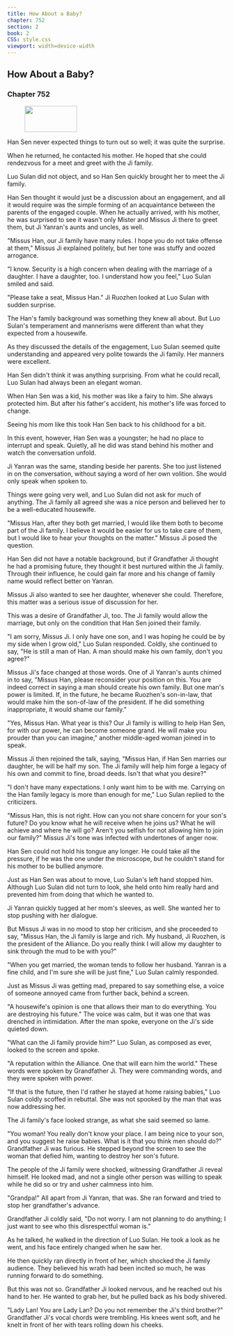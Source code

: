 ```yaml
---
title: How About a Baby?
chapter: 752
section: 2
book: 2
CSS: style.css
viewport: width=device-width
---
```


## How About a Baby?

### Chapter 752

<figure>
	<img src="../Images/gem.gif" alt="" id="gem" width="120" height="60" />
</figure>

Han Sen never expected things to turn out so well; it was quite the surprise.

When he returned, he contacted his mother. He hoped that she could rendezvous for a meet and greet with the Ji family.

Luo Sulan did not object, and so Han Sen quickly brought her to meet the Ji family.

Han Sen thought it would just be a discussion about an engagement, and all it would require was the simple forming of an acquaintance between the parents of the engaged couple. When he actually arrived, with his mother, he was surprised to see it wasn't only Mister and Missus Ji there to greet them, but Ji Yanran's aunts and uncles, as well.

"Missus Han, our Ji family have many rules. I hope you do not take offense at them," Missus Ji explained politely, but her tone was stuffy and oozed arrogance.

"I know. Security is a high concern when dealing with the marriage of a daughter. I have a daughter, too. I understand how you feel," Luo Sulan smiled and said.

"Please take a seat, Missus Han." Ji Ruozhen looked at Luo Sulan with sudden surprise.

The Han's family background was something they knew all about. But Luo Sulan's temperament and mannerisms were different than what they expected from a housewife.

As they discussed the details of the engagement, Luo Sulan seemed quite understanding and appeared very polite towards the Ji family. Her manners were excellent.

Han Sen didn't think it was anything surprising. From what he could recall, Luo Sulan had always been an elegant woman.

When Han Sen was a kid, his mother was like a fairy to him. She always protected him. But after his father's accident, his mother's life was forced to change.

Seeing his mom like this took Han Sen back to his childhood for a bit.

In this event, however, Han Sen was a youngster; he had no place to interrupt and speak. Quietly, all he did was stand behind his mother and watch the conversation unfold.

Ji Yanran was the same, standing beside her parents. She too just listened in on the conversation, without saying a word of her own volition. She would only speak when spoken to.

Things were going very well, and Luo Sulan did not ask for much of anything. The Ji family all agreed she was a nice person and believed her to be a well-educated housewife.

"Missus Han, after they both get married, I would like them both to become part of the Ji family. I believe it would be easier for us to take care of them, but I would like to hear your thoughts on the matter." Missus Ji posed the question.

Han Sen did not have a notable background, but if Grandfather Ji thought he had a promising future, they thought it best nurtured within the Ji family. Through their influence, he could gain far more and his change of family name would reflect better on Yanran.

Missus Ji also wanted to see her daughter, whenever she could. Therefore, this matter was a serious issue of discussion for her.

This was a desire of Grandfather Ji, too. The Ji family would allow the marriage, but only on the condition that Han Sen joined their family.

"I am sorry, Missus Ji. I only have one son, and I was hoping he could be by my side when I grow old," Luo Sulan responded. Coldly, she continued to say, "He is still a man of Han. A man should make his own family, don't you agree?"

Missus Ji's face changed at those words. One of Ji Yanran's aunts chimed in to say, "Missus Han, please reconsider your position on this. You are indeed correct in saying a man should create his own family. But one man's power is limited. If, in the future, he became Ruozhen's son-in-law, that would make him the son-of-law of the president. If he did something inappropriate, it would shame our family."

"Yes, Missus Han. What year is this? Our Ji family is willing to help Han Sen, for with our power, he can become someone grand. He will make you prouder than you can imagine," another middle-aged woman joined in to speak.

Missus Ji then rejoined the talk, saying, "Missus Han, if Han Sen marries our daughter, he will be half my son. The Ji family will help him forge a legacy of his own and commit to fine, broad deeds. Isn't that what you desire?"

"I don't have many expectations. I only want him to be with me. Carrying on the Han family legacy is more than enough for me," Luo Sulan replied to the criticizers.

"Missus Han, this is not right. How can you not share concern for your son's future? Do you know what he will receive when he joins us? What he will achieve and where he will go? Aren't you selfish for not allowing him to join our family?" Missus Ji's tone was infected with undertones of anger now.

Han Sen could not hold his tongue any longer. He could take all the pressure, if he was the one under the microscope, but he couldn't stand for his mother to be bullied anymore.

Just as Han Sen was about to move, Luo Sulan's left hand stopped him. Although Luo Sulan did not turn to look, she held onto him really hard and prevented him from doing that which he wanted to.

Ji Yanran quickly tugged at her mom's sleeves, as well. She wanted her to stop pushing with her dialogue.

But Missus Ji was in no mood to stop her criticism, and she proceeded to say, "Missus Han, the Ji family is large and rich. My husband, Ji Ruozhen, is the president of the Alliance. Do you really think I will allow my daughter to sink through the mud to be with you?"

"When you get married, the woman tends to follow her husband. Yanran is a fine child, and I'm sure she will be just fine," Luo Sulan calmly responded.

Just as Missus Ji was getting mad, prepared to say something else, a voice of someone annoyed came from further back, behind a screen.

"A housewife's opinion is one that allows their man to do everything. You are destroying his future." The voice was calm, but it was one that was drenched in intimidation. After the man spoke, everyone on the Ji's side quieted down.

"What can the Ji family provide him?" Luo Sulan, as composed as ever, looked to the screen and spoke.

"A reputation within the Alliance. One that will earn him the world." These words were spoken by Grandfather Ji. They were commanding words, and they were spoken with power.

"If that is the future, then I'd rather he stayed at home raising babies," Luo Sulan coldly scoffed in rebuttal. She was not spooked by the man that was now addressing her.

The Ji family's face looked strange, as what she said seemed so lame.

"You woman! You really don't know your place. I am being nice to your son, and you suggest he raise babies. What is it that you think men should do?" Grandfather Ji was furious. He stepped beyond the screen to see the woman that defied him, wanting to destroy her son's future.

The people of the Ji family were shocked, witnessing Grandfather Ji reveal himself. He looked mad, and not a single other person was willing to speak while he did so or try and usher calmness into him.

"Grandpa!" All apart from Ji Yanran, that was. She ran forward and tried to stop her grandfather's advance.

Grandfather Ji coldly said, "Do not worry. I am not planning to do anything; I just want to see who this disrespectful woman is."

As he talked, he walked in the direction of Luo Sulan. He took a look as he went, and his face entirely changed when he saw her.

He then quickly ran directly in front of her, which shocked the Ji family audience. They believed his wrath had been incited so much, he was running forward to do something.

But this was not so. Grandfather Ji looked nervous, and he reached out his hand to her. He wanted to grab her, but he pulled back as his body shivered.

"Lady Lan! You are Lady Lan? Do you not remember the Ji's third brother?" Grandfather Ji's vocal chords were trembling. His knees went soft, and he knelt in front of her with tears rolling down his cheeks.